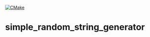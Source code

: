 [![CMake](https://github.com/schneeregenflocke/simple_random_string_generator/actions/workflows/cmake.yml/badge.svg)](https://github.com/schneeregenflocke/simple_random_string_generator/actions/workflows/cmake.yml)
# simple_random_string_generator
